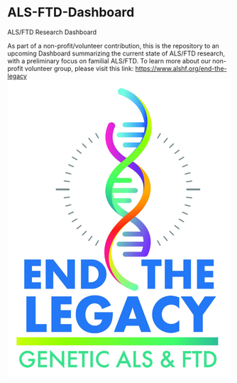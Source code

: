 # ALS-FTD-Dashboard
ALS/FTD Research Dashboard

As part of a non-profit/volunteer contribution, this is the repository to an upcoming Dashboard summarizing the current state of ALS/FTD research, with a preliminary focus on familial ALS/FTD.
To learn more about our non-profit volunteer group, please visit this link: https://www.alshf.org/end-the-legacy
![End-the-Legacy-Logo](media/End-the-Legacy-Logo.jpg)
